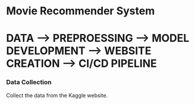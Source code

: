 # Movie Recommender System


DATA --> PREPROESSING --> MODEL DEVELOPMENT --> WEBSITE CREATION --> CI/CD PIPELINE
=====================================

### Data Collection
Collect the data from the Kaggle website.

